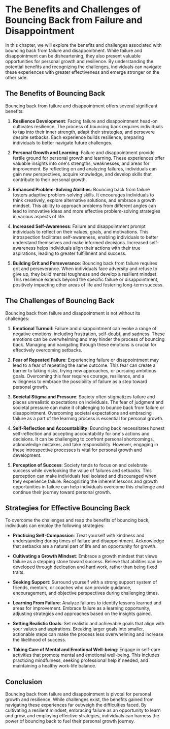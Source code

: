 The Benefits and Challenges of Bouncing Back from Failure and Disappointment
=======================================================================================


In this chapter, we will explore the benefits and challenges associated with bouncing back from failure and disappointment. While failure and disappointment can be disheartening, they also present valuable opportunities for personal growth and resilience. By understanding the potential benefits and recognizing the challenges, individuals can navigate these experiences with greater effectiveness and emerge stronger on the other side.

The Benefits of Bouncing Back
-----------------------------

Bouncing back from failure and disappointment offers several significant benefits:

1. **Resilience Development**: Facing failure and disappointment head-on cultivates resilience. The process of bouncing back requires individuals to tap into their inner strength, adapt their strategies, and persevere despite setbacks. Each experience builds resilience, preparing individuals to better navigate future challenges.

2. **Personal Growth and Learning**: Failure and disappointment provide fertile ground for personal growth and learning. These experiences offer valuable insights into one's strengths, weaknesses, and areas for improvement. By reflecting on and analyzing failures, individuals can gain new perspectives, acquire knowledge, and develop skills that contribute to their personal growth.

3. **Enhanced Problem-Solving Abilities**: Bouncing back from failure fosters adaptive problem-solving skills. It encourages individuals to think creatively, explore alternative solutions, and embrace a growth mindset. This ability to approach problems from different angles can lead to innovative ideas and more effective problem-solving strategies in various aspects of life.

4. **Increased Self-Awareness**: Failure and disappointment prompt individuals to reflect on their values, goals, and motivations. This introspection facilitates self-awareness, enabling individuals to better understand themselves and make informed decisions. Increased self-awareness helps individuals align their actions with their true aspirations, leading to greater fulfillment and success.

5. **Building Grit and Perseverance**: Bouncing back from failure requires grit and perseverance. When individuals face adversity and refuse to give up, they build mental toughness and develop a resilient mindset. This resilience extends beyond the specific failure or disappointment, positively impacting other areas of life and fostering long-term success.

The Challenges of Bouncing Back
-------------------------------

Bouncing back from failure and disappointment is not without its challenges:

1. **Emotional Turmoil**: Failure and disappointment can evoke a range of negative emotions, including frustration, self-doubt, and sadness. These emotions can be overwhelming and may hinder the process of bouncing back. Managing and navigating through these emotions is crucial for effectively overcoming setbacks.

2. **Fear of Repeated Failure**: Experiencing failure or disappointment may lead to a fear of repeating the same outcome. This fear can create a barrier to taking risks, trying new approaches, or pursuing ambitious goals. Overcoming this fear requires courage, resilience, and a willingness to embrace the possibility of failure as a step toward personal growth.

3. **Societal Stigma and Pressure**: Society often stigmatizes failure and places unrealistic expectations on individuals. The fear of judgment and societal pressure can make it challenging to bounce back from failure or disappointment. Overcoming societal expectations and embracing failure as a part of the learning process is essential for personal growth.

4. **Self-Reflection and Accountability**: Bouncing back necessitates honest self-reflection and accepting accountability for one's actions and decisions. It can be challenging to confront personal shortcomings, acknowledge mistakes, and take responsibility. However, engaging in these introspective processes is vital for personal growth and development.

5. **Perception of Success**: Society tends to focus on and celebrate success while overlooking the value of failures and setbacks. This perception can make individuals feel isolated and discouraged when they experience failure. Recognizing the inherent lessons and growth opportunities in failure can help individuals overcome this challenge and continue their journey toward personal growth.

Strategies for Effective Bouncing Back
--------------------------------------

To overcome the challenges and reap the benefits of bouncing back, individuals can employ the following strategies:

* **Practicing Self-Compassion**: Treat yourself with kindness and understanding during times of failure and disappointment. Acknowledge that setbacks are a natural part of life and an opportunity for growth.

* **Cultivating a Growth Mindset**: Embrace a growth mindset that views failure as a stepping stone toward success. Believe that abilities can be developed through dedication and hard work, rather than being fixed traits.

* **Seeking Support**: Surround yourself with a strong support system of friends, mentors, or coaches who can provide guidance, encouragement, and objective perspectives during challenging times.

* **Learning From Failure**: Analyze failures to identify lessons learned and areas for improvement. Embrace failure as a learning opportunity, adjusting strategies and approaches based on the insights gained.

* **Setting Realistic Goals**: Set realistic and achievable goals that align with your values and aspirations. Breaking larger goals into smaller, actionable steps can make the process less overwhelming and increase the likelihood of success.

* **Taking Care of Mental and Emotional Well-being**: Engage in self-care activities that promote mental and emotional well-being. This includes practicing mindfulness, seeking professional help if needed, and maintaining a healthy work-life balance.

Conclusion
----------

Bouncing back from failure and disappointment is pivotal for personal growth and resilience. While challenges exist, the benefits gained from navigating these experiences far outweigh the difficulties faced. By cultivating a resilient mindset, embracing failure as an opportunity to learn and grow, and employing effective strategies, individuals can harness the power of bouncing back to fuel their personal growth journey.
